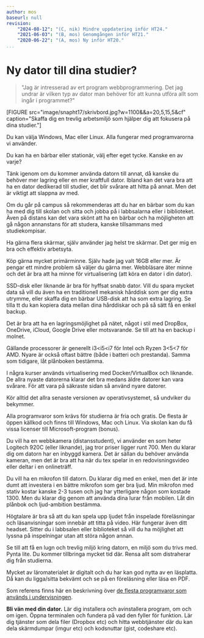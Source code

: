 ```yaml
---
author: mos
baseurl: null
revision:
    "2024-08-12": "(C, nik) Mindre uppdatering inför HT24."
    "2021-06-03": "(B, mos) Genomgången inför HT21."
    "2020-06-22": "(A, mos) Ny inför HT20."
...
```

Ny dator till dina studier?
==================================

> "Jag är intresserad av ert program webbprogrammering. Det jag undrar är vilken typ av dator man behöver för att kunna utföra allt som ingår i programmet?"

[FIGURE src="image/snapht17/skrivbord.jpg?w=1100&&a=20,5,15,5&cf" caption="Skaffa dig en trevlig arbetsmiljö som hjälper dig att fokusera på dina studier."]

Du kan välja Windows, Mac eller Linux. Alla fungerar med programvarorna vi använder.

Du kan ha en bärbar eller stationär, välj efter eget tycke. Kanske en av varje?

Tänk igenom om du kommer använda datorn till annat, då kanske du behöver mer lagring eller en mer kraftfull dator. Ibland kan det vara bra att ha en dator dedikerad till studier, det blir svårare att hitta på annat. Men det är viktigt att slappna av med.

Om du går på campus så rekommenderas att du har en bärbar som du kan ha med dig till skolan och sitta och jobba på i labbsalarna eller i biblioteket. Även på distans kan det vara skönt att ha en bärbar och ha möjligheten att gå någon annanstans för att studera, kanske tillsammans med studiekompisar.

Ha gärna flera skärmar, själv använder jag helst tre skärmar. Det ger mig en bra och effektiv arbetsyta.

Köp gärna mycket primärminne. Själv hade jag valt 16GB eller mer. Är pengar ett mindre problem så väljer du gärna mer. Webbläsare äter minne och det är bra att ha minne för virtualisering (att köra en dator i din dator).

SSD-disk eller liknande är bra för hyffsat snabb dator. Vill du spara mycket data så vill du även ha en traditionell mekanisk hårddisk som ger dig extra utrymme, eller skaffa dig en bärbar USB-disk att ha som extra lagring. Se tilla tt du kan kopiera data mellan dina hårddiskar och på så sätt få en enkel backup.

Det är bra att ha en lagringsmöjlighet på nätet, något i stil med DropBox, OneDrive, iCloud, Google Drive eller motsvarande. Se till att ha en backup i molnet.

Gällande processorer är generellt i3<i5<i7 för Intel och Ryzen 3<5<7 för AMD. Nyare är också oftast bättre (både i batteri och prestanda). Samma som tidigare, låt plånboken bestämma.

I några kurser används virtualisering med Docker/VirtualBox och liknande. De allra nyaste datorerna klarar det bra medans äldre datorer kan vara svårare. För att vara på säkraste sidan så använd nyare datorer.

Kör alltid det allra senaste versionen av operativsystemet, så undviker du bekymmer.

Alla programvaror som krävs för studierna är fria och gratis. De flesta är öppen källkod och finns till Windows, Mac och Linux. Via skolan kan du få vissa licenser till Microsoft-program (bonus).

Du vill ha en webbkamera (distansstudent), vi använder en som heter Logitech 920C (eller liknande), jag tror priser ligger runt 700. Men du klarar dig om datorn har en inbyggd kamera. Det är sällan du behöver använda kameran, men det är bra att ha när du tex spelar in en redovisningsvideo eller deltar i en onlineträff.

Du vill ha en mikrofon till datorn. Du klarar dig med en enkel, men det är inte dumt att investera i en bättre mikrofon som ger bra ljud. Min mikrofon med stativ kostar kanske 2-3 tusen och jag har ytterligare någon som kostade 1300. Men du klarar dig genom att använda dina lurar från mobilen. Låt din plånbok och ljud-ambition bestämma.

Högtalare är bra så att du kan spela upp ljudet från inspelade föreläsningar och läsanvisningar som innebär att titta på video. Här fungerar även ditt headset. Sitter du i labbsalen eller biblioteket så vill du ha möjlighet att lyssna på inspelningar utan att störa någon annan.

Se till att få en lugn och trevlig miljö kring datorn, en miljö som du trivs med. Pynta lite. Du kommer tillbringa mycket tid där. Rensa allt som distraherar dig från studierna.

Mycket av läromaterialet är digitalt och du har kan god nytta av en läsplatta. Då kan du ligga/sitta bekvämt och se på en föreläsning eller läsa en PDF.

Som referens finns här en beskrivning över [de flesta programvaror som används i undervisningen](labbmiljo/inledning).

**Bli vän med din dator.** Lär dig installera och avinstallera program, om och om igen. Öppna terminalen och fundera på vad den fyller för funktion. Lär dig tjänster som dela filer (Dropbox etc) och hitta webbtjänster där du kan dela skärmdumpar (imgur etc) och kodsnuttar (gist, codeshare etc).
